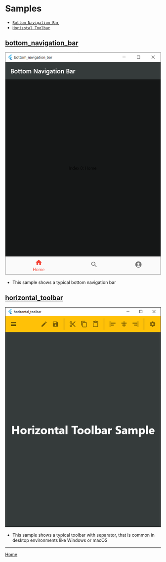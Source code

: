 # Samples

- [`Bottom Navigation Bar`](#bottom_navigation_bar)
- [`Horizotal Toolbar`](#horizontal_toolbar)

## <a name="bottom_navigation_bar"></a>[**bottom_navigation_bar**](bottom_navigation_bar/)
![Flutter Sample - Bottom Navigation Bar](images/flutter_sample-Bottom_Navigation_Bar.png)
* This sample shows a typical bottom navigation bar

## <a name="horizontal_toolbar"></a>[**horizontal_toolbar**](horizontal_toolbar/)
![Flutter Sample - Horizontal Toolbar](images/flutter_sample-Horizontal_Toolbar.png)
* This sample shows a typical toolbar with separator, that is common in desktop environments like Windows or macOS


---
[Home](../README.md)
